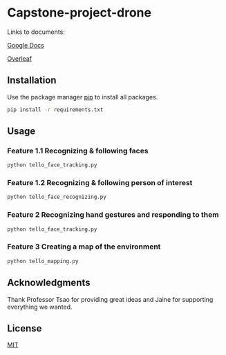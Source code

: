 # Capstone-project-drone

Links to documents:

[Google Docs](https://docs.google.com/document/d/1CFoIm3FIhmx-oFFcfyl-5_E8mR3ljvRJNY7E4T7eSAc/edit)

[Overleaf](https://www.overleaf.com/2768212525jvjrfnkwdykd)

## Installation

Use the package manager [pip](https://pip.pypa.io/en/stable/) to install all packages.

```bash
pip install -r requirements.txt
```

## Usage

### Feature 1.1 Recognizing & following faces

```bash
python tello_face_tracking.py
```

### Feature 1.2 Recognizing & following person of interest

```bash
python tello_face_recognizing.py
```

### Feature 2 Recognizing hand gestures and responding to them

```bash
python tello_face_tracking.py
```

### Feature 3 Creating a map of the environment

```bash
python tello_mapping.py
```

## Acknowledgments

Thank Professor Tsao for providing great ideas and Jaine for supporting everything we wanted.

## License
[MIT](https://choosealicense.com/licenses/mit/)